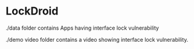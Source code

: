 # LockDroid
./data folder contains Apps having interface lock vulnerability

./demo video folder contains a video showing interface lock vulnerability.
